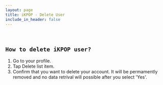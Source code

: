 ```yaml
---
layout: page
title: iKPOP - Delete User
include_in_header: false
---
```


<br>

## `How to delete iKPOP user?`
1. Go to your profile.
2. Tap Delete list item.
3. Confirm that you want to delete your account. It will be permamently removed and no data retrival will possible after you select 'Yes'. 

